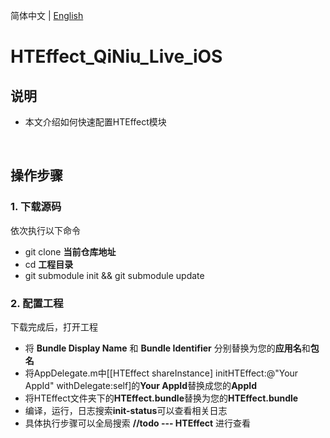 简体中文 | [English](README_EN.md)

# **HTEffect_QiNiu_Live_iOS**
## **说明**
- 本文介绍如何快速配置HTEffect模块

<br/>

## **操作步骤**
### **1. 下载源码**
依次执行以下命令
- git clone **当前仓库地址**
- cd **工程目录**
- git submodule init && git submodule update

### **2. 配置工程**
下载完成后，打开工程
- 将 **Bundle Display Name** 和 **Bundle Identifier** 分别替换为您的**应用名**和**包名**
- 将AppDelegate.m中[[HTEffect shareInstance] initHTEffect:@"Your AppId" withDelegate:self]的**Your AppId**替换成您的**AppId**
- 将HTEffect文件夹下的**HTEffect.bundle**替换为您的**HTEffect.bundle**
- 编译，运行，日志搜索**init-status**可以查看相关日志
- 具体执行步骤可以全局搜索 **//todo --- HTEffect** 进行查看 

<br/>
